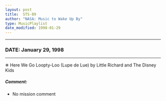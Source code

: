```yaml
---
layout: post
title:  STS-89
author: "NASA: Music to Wake Up By"
type: MusicPlaylist
date_modified: 1998-01-29
---
```


----
### DATE: January 29, 1998
----
✵ Here We Go Loopty-Loo (Lupe de Lue) by Little Richard and The Disney Kids

##### Comment:
* No mission comment
